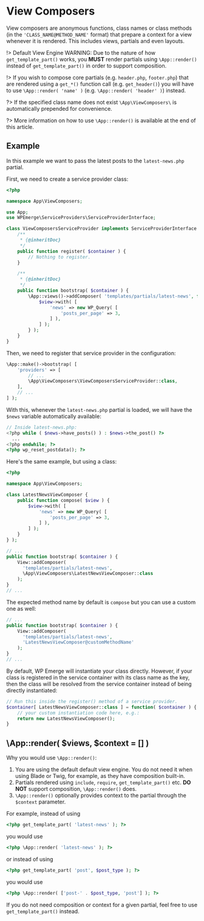# View Composers

View composers are anonymous functions, class names or class methods (in the `'CLASS_NAME@METHOD_NAME'` format) that prepare a context for a view whenever it is rendered. This includes views, partials and even layouts.

!> Default View Engine WARNING: Due to the nature of how `get_template_part()` works, you __MUST__ render partials using `\App::render()` instead of `get_template_part()` in order to support composition.

!> If you wish to compose core partials (e.g. `header.php`, `footer.php`) that are rendered using a `get_*()` function call (e.g. `get_header()`) you will have to use `\App::render( 'name' )` (e.g. `\App::render( 'header' )`) instead.

?> If the specified class name does not exist `\App\ViewComposers\` is automatically prepended for convenience.

?> More information on how to use `\App::render()` is available at the end of this article.

## Example

In this example we want to pass the latest posts to the `latest-news.php` partial.

First, we need to create a service provider class:
```php
<?php

namespace App\ViewComposers;

use App;
use WPEmerge\ServiceProviders\ServiceProviderInterface;

class ViewComposersServiceProvider implements ServiceProviderInterface {
    /**
     * {@inheritDoc}
     */
    public function register( $container ) {
        // Nothing to register.
    }

    /**
     * {@inheritDoc}
     */
    public function bootstrap( $container ) {
        \App::views()->addComposer( 'templates/partials/latest-news', function( $view ) {
            $view->with( [
                'news' => new WP_Query( [
                    'posts_per_page' => 3,
                ] ),
            ] );
        } );
    }
}
```

Then, we need to register that service provider in the configuration:
```php
\App::make()->bootstrap( [
    'providers' => [
        // ...
        \App\ViewComposers\ViewComposersServiceProvider::class,
    ],
    // ...
] );
```

With this, whenever the `latest-news.php` partial is loaded, we will have the `$news` variable automatically available:
```php
// Inside latest-news.php:
<?php while ( $news->have_posts() ) : $news->the_post() ?>
  ...
<?php endwhile; ?>
<?php wp_reset_postdata(); ?>
```

Here's the same example, but using a class:

```php
<?php

namespace App\ViewComposers;

class LatestNewsViewComposer {
    public function compose( $view ) {
        $view->with( [
            'news' => new WP_Query( [
                'posts_per_page' => 3,
            ] ),
        ] );
    }
} );
```

```php
// ...
public function bootstrap( $container ) {
    View::addComposer(
      'templates/partials/latest-news',
      \App\ViewComposers\LatestNewsViewComposer::class
    );
}
// ...
```

The expected method name by default is `compose` but you can use a custom one as well:
```php
// ...
public function bootstrap( $container ) {
    View::addComposer(
      'templates/partials/latest-news',
      'LatestNewsViewComposer@customMethodName'
    );
}
// ...
```

By default, WP Emerge will instantiate your class directly. However, if your class is registered in the service container with its class name as the key, then the class will be resolved from the service container instead of being directly instantiated:

```php
// Run this inside the register() method of a service provider.
$container[ LatestNewsViewComposer::class ] = function( $container ) {
    // your custom instantiation code here, e.g.:
    return new LatestNewsViewComposer();
}
```

## \App::render( $views, $context = [] )

Why you would use `\App::render()`:

1. You are using the default default view engine. You do not need it when using Blade or Twig, for example, as they have composition built-in.
2. Partials rendered using `include`, `require`, `get_template_part()` etc. __DO NOT__ support composition, `\App::render()` does.
3. `\App::render()` optionally provides context to the partial through the `$context` parameter.

For example, instead of using
```php
<?php get_template_part( 'latest-news' ); ?>
```
you would use
```php
<?php \App::render( 'latest-news' ); ?>
```
or instead of using
```php
<?php get_template_part( 'post', $post_type ); ?>
```
you would use
```php
<?php \App::render( ['post-' . $post_type, 'post'] ); ?>
```

If you do not need composition or context for a given partial, feel free to use `get_template_part()` instead.
